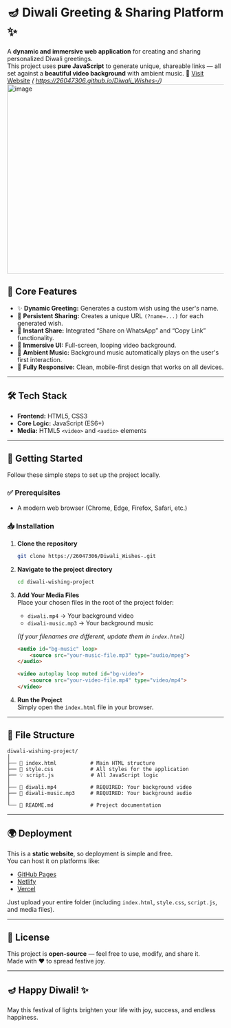 # 🪔 Diwali Greeting & Sharing Platform ✨

A **dynamic and immersive web application** for creating and sharing personalized Diwali greetings.  
This project uses **pure JavaScript** to generate unique, shareable links — all set against a **beautiful video background** with ambient music.
🔗 [Visit Website](#) *( https://26047306.github.io/Diwali_Wishes-/)*
<img width="959" height="441" alt="image" src="https://github.com/user-attachments/assets/e5e98579-fd87-474b-bd89-7ecf707babc6" />



## 🚀 Core Features

- ✨ **Dynamic Greeting:** Generates a custom wish using the user's name.  
- 🔗 **Persistent Sharing:** Creates a unique URL `(?name=...)` for each generated wish.  
- 🚀 **Instant Share:** Integrated “Share on WhatsApp” and “Copy Link” functionality.  
- 🎥 **Immersive UI:** Full-screen, looping video background.  
- 🎵 **Ambient Music:** Background music automatically plays on the user's first interaction.  
- 📱 **Fully Responsive:** Clean, mobile-first design that works on all devices.

---

## 🛠️ Tech Stack

- **Frontend:** HTML5, CSS3  
- **Core Logic:** JavaScript (ES6+)  
- **Media:** HTML5 `<video>` and `<audio>` elements

---

## 🏁 Getting Started

Follow these simple steps to set up the project locally.

### ✅ Prerequisites

- A modern web browser (Chrome, Edge, Firefox, Safari, etc.)

### 📥 Installation

1. **Clone the repository**  
   ```bash
   git clone https://26047306/Diwali_Wishes-.git
   ```

2. **Navigate to the project directory**  
   ```bash
   cd diwali-wishing-project
   ```

3. **Add Your Media Files**  
   Place your chosen files in the root of the project folder:

   - `diwali.mp4` → Your background video  
   - `diwali-music.mp3` → Your background music

   *(If your filenames are different, update them in `index.html`)*

   ```html
   <audio id="bg-music" loop>
       <source src="your-music-file.mp3" type="audio/mpeg">
   </audio>

   <video autoplay loop muted id="bg-video">
       <source src="your-video-file.mp4" type="video/mp4">
   </video>
   ```

4. **Run the Project**  
   Simply open the `index.html` file in your browser.

---

## 📁 File Structure

```
diwali-wishing-project/
│
├── 📄 index.html           # Main HTML structure
├── 🎨 style.css            # All styles for the application
├── 💡 script.js            # All JavaScript logic
│
├── 🎥 diwali.mp4           # REQUIRED: Your background video
├── 🎵 diwali-music.mp3     # REQUIRED: Your background audio
│
└── 📖 README.md            # Project documentation
```

---

## 🌍 Deployment

This is a **static website**, so deployment is simple and free.  
You can host it on platforms like:

- [GitHub Pages](https://pages.github.com/)
- [Netlify](https://www.netlify.com/)
- [Vercel](https://vercel.com/)

Just upload your entire folder (including `index.html`, `style.css`, `script.js`, and media files).

---

## 📄 License

This project is **open-source** — feel free to use, modify, and share it.  
Made with ❤️ to spread festive joy.

---

## 🪔 Happy Diwali! ✨
May this festival of lights brighten your life with joy, success, and endless happiness.

